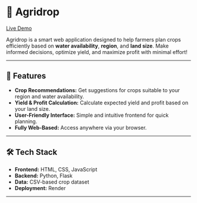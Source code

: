 # 🌾 Agridrop

[Live Demo](https://agridrop-1.onrender.com)

Agridrop is a smart web application designed to help farmers plan crops efficiently based on **water availability**, **region**, and **land size**. Make informed decisions, optimize yield, and maximize profit with minimal effort!  

---

## 🚀 Features

- **Crop Recommendations:** Get suggestions for crops suitable to your region and water availability.  
- **Yield & Profit Calculation:** Calculate expected yield and profit based on your land size.  
- **User-Friendly Interface:** Simple and intuitive frontend for quick planning.  
- **Fully Web-Based:** Access anywhere via your browser.  

---

## 🛠 Tech Stack

- **Frontend:** HTML, CSS, JavaScript  
- **Backend:** Python, Flask  
- **Data:** CSV-based crop dataset  
- **Deployment:** Render  

---



